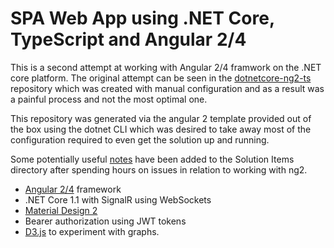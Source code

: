 # SPA Web App using .NET Core, TypeScript and Angular 2/4

This is a second attempt at working with Angular 2/4 framwork on the .NET core platform.
The original attempt can be seen in the [dotnetcore-ng2-ts](https://github.com/robzagora/dotnetcore-ng2-ts) repository which was created with manual configuration and as a result was a painful process and not the most optimal one.

This repository was generated via the angular 2 template provided out of the box using the dotnet CLI which was desired to take away most of the configuration required to even get the solution up and running.

Some potentially useful [notes](https://github.com/robzagora/netcore-ng4-ts/blob/master/Solution%20Items/steps%20for%20vs%202017%20and%20angular%202.txt) have been added to the Solution Items directory after spending hours on issues in relation to working with ng2.

* [Angular 2/4](https://github.com/angular/angular) framework
* .NET Core 1.1 with SignalR using WebSockets
* [Material Design 2](https://github.com/angular/material2)
* Bearer authorization using JWT tokens 
* [D3.js](https://github.com/d3/d3) to experiment with graphs.
